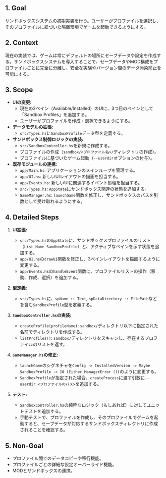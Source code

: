 ## 1. Goal
サンドボックスシステムの初期実装を行う。ユーザーがプロファイルを選択し、そのプロファイルに紐づいた隔離環境でゲームを起動できるようにする。

## 2. Context
現在の実装では、ゲームは常にデフォルトの場所にセーブデータや設定を作成する。サンドボックスシステムを導入することで、セーブデータやMOD構成をプロファイルごとに完全に分離し、安全な実験やバージョン間のデータ汚染防止を可能にする。

## 3. Scope
-   **UIの変更:**
    -   現在の2ペイン（Available/Installed）のUIに、3つ目のペインとして「Sandbox Profiles」を追加する。
    -   ユーザーがプロファイルを作成・選択できるようにする。
-   **データモデルの拡張:**
    -   `src/Types.hs`に`SandboxProfile`データ型を定義する。
-   **サンドボックス制御ロジックの実装:**
    -   `src/SandboxController.hs`を新規に作成する。
    -   プロファイルの作成（`sandbox/<プロファイル名>/`ディレクトリの作成）。
    -   プロファイルに基づいたゲーム起動（`--userdir`オプションの付与）。
-   **既存モジュールの連携:**
    -   `app/Main.hs`: アプリケーションのメインループを管理する。
    -   `app/UI.hs`: 新しいUIレイアウトの描画を担当する。
    -   `app/Events.hs`: 新しいUIに関連するイベント処理を担当する。
    -   `src/Types.hs`: `AppState`にサンドボックス関連の状態を追加する。
    -   `GameManager.hs`: `launchGame`関数を修正し、サンドボックスのパスを引数として受け取れるようにする。

## 4. Detailed Steps

1.  **UI拡張:**
    -   `src/Types.hs`の`AppState`に、サンドボックスプロファイルのリスト（`List Name SandboxProfile`）と、アクティブなペインを示す状態を追加する。
    -   `app/UI.hs`の`drawUI`関数を修正し、3ペインレイアウトを描画するように変更する。
    -   `app/Events.hs`の`handleEvent`関数に、プロファイルリストの操作（移動、作成、選択）を追加する。

2.  **型定義:**
    -   `src/Types.hs`に、`spName :: Text`, `spDataDirectory :: FilePath`などを含む`SandboxProfile`型を定義する。

3.  **`SandboxController.hs`の実装:**
    -   `createProfile(profileName)`: `sandbox/`ディレクトリ以下に指定された名前でディレクトリを作成する。
    -   `listProfiles()`: `sandbox/`ディレクトリをスキャンし、存在するプロファイルのリストを返す。

4.  **`GameManager.hs`の修正:**
    -   `launchGame`のシグネチャを`Config -> InstalledVersion -> Maybe SandboxProfile -> IO (Either ManagerError ())`のように変更する。
    -   `SandboxProfile`が指定された場合、`createProcess`に渡す引数に`--userdir <プロファイルのパス>`を追加する。

5.  **テスト:**
    -   `SandboxController.hs`の純粋なロジック（もしあれば）に対してユニットテストを追加する。
    -   手動テストで、プロファイルを作成し、そのプロファイルでゲームを起動すると、セーブデータが対応するサンドボックスディレクトリに作成されることを確認する。

## 5. Non-Goal
-   プロファイル間でのデータコピーや移行機能。
-   プロファイルごとの詳細な設定オーバーライド機能。
-   MODとサンドボックスの連携。
